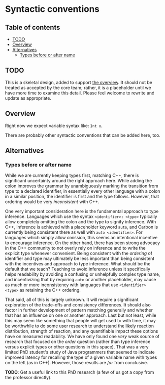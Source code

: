 # Syntactic conventions

<!--
Part of the Carbon Language project, under the Apache License v2.0 with LLVM
Exceptions. See /LICENSE for license information.
SPDX-License-Identifier: Apache-2.0 WITH LLVM-exception
-->

<!-- toc -->

## Table of contents

-   [TODO](#todo)
-   [Overview](#overview)
-   [Alternatives](#alternatives)
    -   [Types before or after name](#types-before-or-after-name)

<!-- tocstop -->

## TODO

This is a skeletal design, added to support [the overview](README.md). It should
not be treated as accepted by the core team; rather, it is a placeholder until
we have more time to examine this detail. Please feel welcome to rewrite and
update as appropriate.

## Overview

Right now we expect variable syntax like: `Int x`.

There are probably other syntactic conventions that can be added here, too.

## Alternatives

### Types before or after name

While we are currently keeping types first, matching C++, there is significant
uncertainty around the right approach here. While adding the colon improves the
grammar by unambiguously marking the transition from type to a declared
identifier, in essentially every other language with a colon in a similar
position, the identifier is first and the type follows. However, that ordering
would be very _inconsistent_ with C++.

One very important consideration here is the fundamental approach to type
inference. Languages which use the syntax `<identifier>: <type>` typically allow
completely omitting the colon and the type to signify inference. With C++,
inference is achieved with a placeholder keyword `auto`, and Carbon is currently
being consistent there as well with `auto <identifier>`. For languages which
simply allow omission, this seems an intentional incentive to encourage
inference. On the other hand, there has been strong advocacy in the C++
community to not overly rely on inference and to write the explicit type
whenever convenient. Being consistent with the _ordering_ of identifier and type
may ultimately be less important than being consistent with the incentives and
approach to type inference. What should be the default that we teach? Teaching
to avoid inference unless it specifically helps readability by avoiding a
confusing or unhelpfully complex type name, and incentivizing that by requiring
`auto` or another placeholder, may cause as much or more inconsistency with
languages that use `<identifier> <type>` as retaining the C++ ordering.

That said, all of this is largely unknown. It will require a significant
exploration of the trade-offs and consistency differences. It should also factor
in further development of pattern matching generally and whether that has an
influence on one or another approach. Last but not least, while this may seem
like something that people will get used to with time, it may be worthwhile to
do some user research to understand the likely reaction distribution, strength
of reaction, and any quantifiable impact these options have on measured
readability. We have only found one _very_ weak source of research that focused
on the _order_ question (rather than type inference versus explicit types or
other questions in this space). That was a very limited PhD student's study of
Java programmers that seemed to indicate improved latency for recalling the type
of a given variable name with types on the left (as in C++). However, those
results are _far_ from conclusive.

**TODO**: Get a useful link to this PhD research (a few of us got a copy from
the professor directly).
